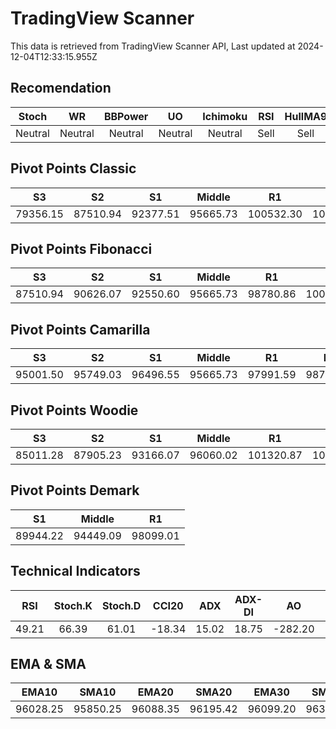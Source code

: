# TradingView Scanner
This data is retrieved from TradingView Scanner API, Last updated at 2024-12-04T12:33:15.955Z

## Recomendation
| Stoch | WR | BBPower | UO | Ichimoku | RSI | HullMA9 |
| :---: | :---: | :---: | :---: | :---: | :---: | :---: |
| Neutral | Neutral | Neutral | Neutral | Neutral | Sell | Sell |

## Pivot Points Classic
| S3 | S2 | S1 | Middle | R1 | R2 | R3 |
| :---: | :---: | :---: | :---: | :---: | :---: | :---: |
| 79356.15 | 87510.94 | 92377.51 | 95665.73 | 100532.30 | 103820.52 | 111975.31 |

## Pivot Points Fibonacci
| S3 | S2 | S1 | Middle | R1 | R2 | R3 |
| :---: | :---: | :---: | :---: | :---: | :---: | :---: |
| 87510.94 | 90626.07 | 92550.60 | 95665.73 | 98780.86 | 100705.39 | 103820.52 |

## Pivot Points Camarilla
| S3 | S2 | S1 | Middle | R1 | R2 | R3 |
| :---: | :---: | :---: | :---: | :---: | :---: | :---: |
| 95001.50 | 95749.03 | 96496.55 | 95665.73 | 97991.59 | 98739.11 | 99486.64 |

## Pivot Points Woodie
| S3 | S2 | S1 | Middle | R1 | R2 | R3 |
| :---: | :---: | :---: | :---: | :---: | :---: | :---: |
| 85011.28 | 87905.23 | 93166.07 | 96060.02 | 101320.87 | 104214.81 | 109475.66 |

## Pivot Points Demark
| S1 | Middle | R1 |
| :---: | :---: | :---: |
| 89944.22 | 94449.09 | 98099.01 |

## Technical Indicators
| RSI | Stoch.K | Stoch.D | CCI20 | ADX | ADX-DI | AO | Mom | MACD | MACD | W.R | HullMA9 |
| :---: | :---: | :---: | :---: | :---: | :---: | :---: | :---: | :---: | :---: | :---: | :---: |
| 49.21 | 66.39 | 61.01 | -18.34 | 15.02 | 18.75 | -282.20 | 107.60 | -65.07 | -73.98 | -37.13 | 96443.12 |

## EMA & SMA
| EMA10 | SMA10 | EMA20 | SMA20 | EMA30 | SMA30 | EMA50 | SMA50 | EMA100 | SMA100 | EMA200 | SMA200 |
| :---: | :---: | :---: | :---: | :---: | :---: | :---: | :---: | :---: | :---: | :---: | :---: |
| 96028.25 | 95850.25 | 96088.35 | 96195.42 | 96099.20 | 96387.33 | 95907.99 | 95755.01 | 94060.74 | 95677.47 | 88588.78 | 87599.48 |
